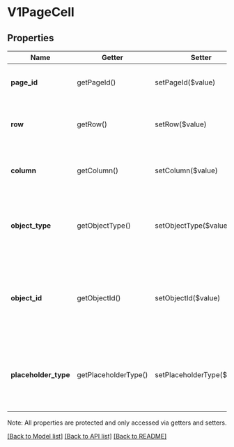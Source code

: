 # V1PageCell

## Properties
Name | Getter | Setter | Type | Description | Notes
------------ | ------------- | ------------- | ------------- | ------------- | -------------
**page_id** | getPageId() | setPageId($value) | **string** | The unique identifier of the page the cell is included on. | [optional] 
**row** | getRow() | setRow($value) | **int** | The row of the cell. Always an integer between 0 and 4, inclusive. | [optional] 
**column** | getColumn() | setColumn($value) | **int** | The column of the cell. Always an integer between 0 and 4, inclusive. | [optional] 
**object_type** | getObjectType() | setObjectType($value) | **string[]** | The type of entity represented in the cell (ITEM, DISCOUNT, CATEGORY, or PLACEHOLDER). | [optional] 
**object_id** | getObjectId() | setObjectId($value) | **string** | The unique identifier of the entity represented in the cell. Not present for cells with an object_type of PLACEHOLDER. | [optional] 
**placeholder_type** | getPlaceholderType() | setPlaceholderType($value) | **string[]** | For a cell with an object_type of PLACEHOLDER, this value indicates the cell&#39;s special behavior. | [optional] 

Note: All properties are protected and only accessed via getters and setters.

[[Back to Model list]](../../README.md#documentation-for-models) [[Back to API list]](../../README.md#documentation-for-api-endpoints) [[Back to README]](../../README.md)

